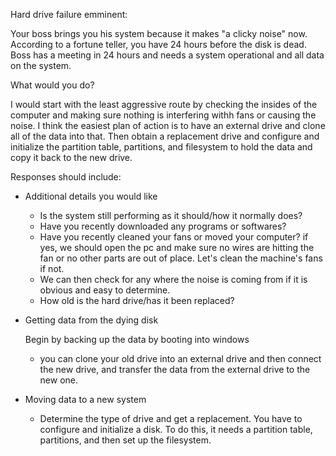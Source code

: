 Hard drive failure emminent:

Your boss brings you his system because it makes "a clicky noise" now.
According to a fortune teller, you have 24 hours before the disk is dead.
Boss has a meeting in 24 hours and needs a system operational and all data on the system.

What would you do?

I would start with the least aggressive route by checking the insides of the computer and making sure
nothing is interfering withh fans or causing the noise. I think the easiest plan of action is to have an 
external drive and clone all of the data into that. Then obtain a replacement drive and configure and 
initialize the partition table, partitions, and filesystem to hold the data and copy it back to the
new drive.

Responses should include:
- Additional details you would like

  - Is the system still performing as it should/how it normally does? 
  - Have you recently downloaded any programs or softwares?
  - Have you recently cleaned your fans or moved your computer? if yes, we should open the pc and make sure no
    wires are hitting the fan or no other parts are out of place. Let's clean the machine's fans if not.
  - We can then check for any where the noise is coming from if it is obvious and easy 
    to determine.
  - How old is the hard drive/has it been replaced?
  
- Getting data from the dying disk

    Begin by backing up the data by booting into windows
    - you can clone your old drive into an external drive and then connect the new drive, 
    and transfer the data from the external drive to the new one.
 
- Moving data to a new system
  - Determine the type of drive and get a replacement. You have to configure and initialize a 
    disk. To do this, it needs a partition table, partitions, and then set up the filesystem.
